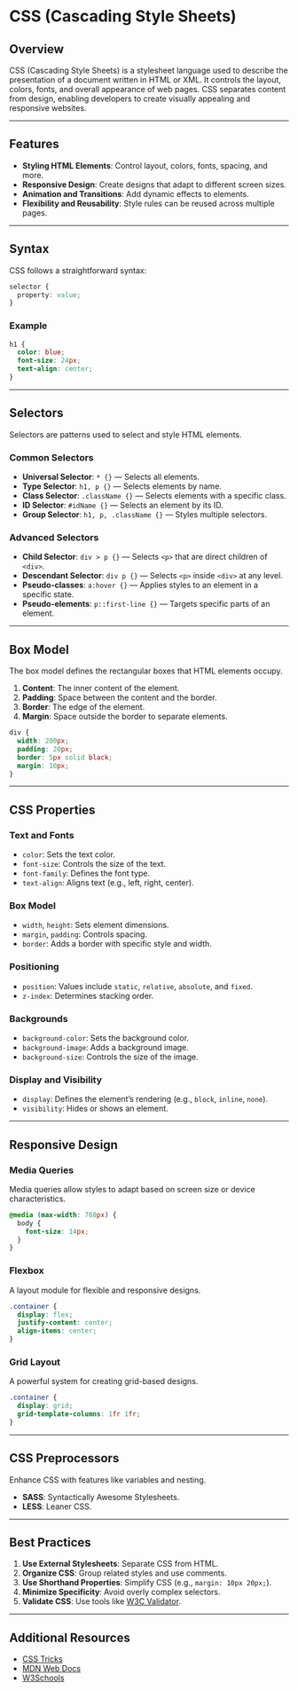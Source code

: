 # CSS (Cascading Style Sheets)

## Overview
CSS (Cascading Style Sheets) is a stylesheet language used to describe the presentation of a document written in HTML or XML. It controls the layout, colors, fonts, and overall appearance of web pages. CSS separates content from design, enabling developers to create visually appealing and responsive websites.

---

## Features
- **Styling HTML Elements**: Control layout, colors, fonts, spacing, and more.
- **Responsive Design**: Create designs that adapt to different screen sizes.
- **Animation and Transitions**: Add dynamic effects to elements.
- **Flexibility and Reusability**: Style rules can be reused across multiple pages.

---

## Syntax
CSS follows a straightforward syntax:
```css
selector {
  property: value;
}
```

### Example
```css
h1 {
  color: blue;
  font-size: 24px;
  text-align: center;
}
```

---

## Selectors
Selectors are patterns used to select and style HTML elements.

### Common Selectors
- **Universal Selector**: `* {}` — Selects all elements.
- **Type Selector**: `h1, p {}` — Selects elements by name.
- **Class Selector**: `.className {}` — Selects elements with a specific class.
- **ID Selector**: `#idName {}` — Selects an element by its ID.
- **Group Selector**: `h1, p, .className {}` — Styles multiple selectors.

### Advanced Selectors
- **Child Selector**: `div > p {}` — Selects `<p>` that are direct children of `<div>`.
- **Descendant Selector**: `div p {}` — Selects `<p>` inside `<div>` at any level.
- **Pseudo-classes**: `a:hover {}` — Applies styles to an element in a specific state.
- **Pseudo-elements**: `p::first-line {}` — Targets specific parts of an element.

---

## Box Model
The box model defines the rectangular boxes that HTML elements occupy.

1. **Content**: The inner content of the element.
2. **Padding**: Space between the content and the border.
3. **Border**: The edge of the element.
4. **Margin**: Space outside the border to separate elements.

```css
div {
  width: 200px;
  padding: 20px;
  border: 5px solid black;
  margin: 10px;
}
```

---

## CSS Properties

### Text and Fonts
- `color`: Sets the text color.
- `font-size`: Controls the size of the text.
- `font-family`: Defines the font type.
- `text-align`: Aligns text (e.g., left, right, center).

### Box Model
- `width`, `height`: Sets element dimensions.
- `margin`, `padding`: Controls spacing.
- `border`: Adds a border with specific style and width.

### Positioning
- `position`: Values include `static`, `relative`, `absolute`, and `fixed`.
- `z-index`: Determines stacking order.

### Backgrounds
- `background-color`: Sets the background color.
- `background-image`: Adds a background image.
- `background-size`: Controls the size of the image.

### Display and Visibility
- `display`: Defines the element’s rendering (e.g., `block`, `inline`, `none`).
- `visibility`: Hides or shows an element.

---

## Responsive Design
### Media Queries
Media queries allow styles to adapt based on screen size or device characteristics.
```css
@media (max-width: 768px) {
  body {
    font-size: 14px;
  }
}
```

### Flexbox
A layout module for flexible and responsive designs.
```css
.container {
  display: flex;
  justify-content: center;
  align-items: center;
}
```

### Grid Layout
A powerful system for creating grid-based designs.
```css
.container {
  display: grid;
  grid-template-columns: 1fr 1fr;
}
```

---

## CSS Preprocessors
Enhance CSS with features like variables and nesting.
- **SASS**: Syntactically Awesome Stylesheets.
- **LESS**: Leaner CSS.

---

## Best Practices
1. **Use External Stylesheets**: Separate CSS from HTML.
2. **Organize CSS**: Group related styles and use comments.
3. **Use Shorthand Properties**: Simplify CSS (e.g., `margin: 10px 20px;`).
4. **Minimize Specificity**: Avoid overly complex selectors.
5. **Validate CSS**: Use tools like [W3C Validator](https://jigsaw.w3.org/css-validator/).

---

## Additional Resources
- [CSS Tricks](https://css-tricks.com/)
- [MDN Web Docs](https://developer.mozilla.org/en-US/docs/Web/CSS)
- [W3Schools](https://www.w3schools.com)


